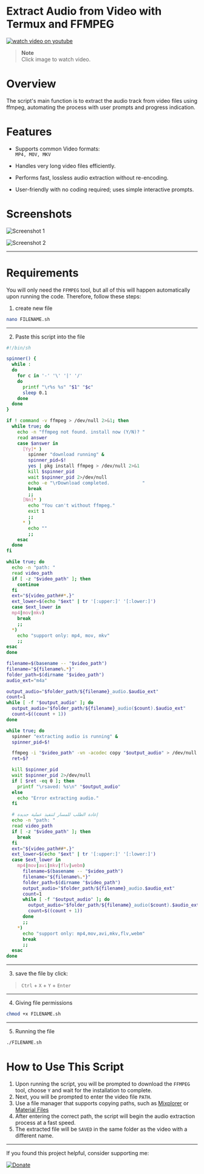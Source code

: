 
# Extract Audio from Video with Termux and FFMPEG

[![watch video on youtube](https://img.youtube.com/vi/sl7j-tCzqa8/hqdefault.jpg)](https://youtube.com/shorts/sl7j-tCzqa8)
> **Note**  
> Click image to watch video.

# Overview
The script's main function is to extract the audio track from video files using ffmpeg, automating the process with user prompts and progress indication.

# Features

- Supports common Video formats:  
  `MP4, MOV, MKV`

- Handles very long video files efficiently.

- Performs fast, lossless audio extraction without re-encoding.

- User-friendly with no coding required; uses simple interactive prompts.

# Screenshots 

![Screenshot 1](https://i.imgur.com/79O1NYn.png)

![Screenshot 2](https://i.imgur.com/tTXgBa6.png)

---
# Requirements
You will only need the `FFMPEG` tool, but all of this will happen automatically upon running the code. Therefore, follow these steps:

1. create new file
```bash
nano FILENAME.sh
```
---
2. Paste this script into the file
```bash
#!/bin/sh

spinner() {
  while :
  do
    for c in '-' '\' '|' '/'
    do
      printf "\r%s %s" "$1" "$c"
      sleep 0.1
    done
  done
}

if ! command -v ffmpeg > /dev/null 2>&1; then
  while true; do
    echo -n "ffmpeg not found. install now (Y/N)? "
    read answer
    case $answer in
      [Yy]* )
        spinner "download running" &
        spinner_pid=$!
        yes | pkg install ffmpeg > /dev/null 2>&1
        kill $spinner_pid
        wait $spinner_pid 2>/dev/null
        echo -e "\rDownload completed.            "
        break
        ;;
      [Nn]* )
        echo "You can't without ffmpeg."
        exit 1
        ;;
      * )
        echo ""
        ;;
    esac
  done
fi

while true; do
  echo -n "path: "
  read video_path
  if [ -z "$video_path" ]; then
    continue
  fi
  ext="${video_path##*.}"
  ext_lower=$(echo "$ext" | tr '[:upper:]' '[:lower:]')
  case $ext_lower in
  mp4|mov|mkv)
    break
    ;;
  *)
    echo "support only: mp4, mov, mkv"
    ;;
esac
done

filename=$(basename -- "$video_path")
filename="${filename%.*}"
folder_path=$(dirname "$video_path")
audio_ext="m4a"

output_audio="$folder_path/${filename}_audio.$audio_ext"
count=1
while [ -f "$output_audio" ]; do
  output_audio="$folder_path/${filename}_audio($count).$audio_ext"
  count=$((count + 1))
done

while true; do
  spinner "extracting audio is running" &
  spinner_pid=$!

  ffmpeg -i "$video_path" -vn -acodec copy "$output_audio" > /dev/null 2>&1
  ret=$?

  kill $spinner_pid
  wait $spinner_pid 2>/dev/null
  if [ $ret -eq 0 ]; then
    printf "\rsaved: %s\n" "$output_audio"
  else
    echo "Error extracting audio."
  fi

  # إعادة الطلب للمسار لتنفيذ عملية جديدة
  echo -n "path: "
  read video_path
  if [ -z "$video_path" ]; then
    break
  fi
  ext="${video_path##*.}"
  ext_lower=$(echo "$ext" | tr '[:upper:]' '[:lower:]')
  case $ext_lower in
    mp4|mov|avi|mkv|flv|webm)
      filename=$(basename -- "$video_path")
      filename="${filename%.*}"
      folder_path=$(dirname "$video_path")
      output_audio="$folder_path/${filename}_audio.$audio_ext"
      count=1
      while [ -f "$output_audio" ]; do
        output_audio="$folder_path/${filename}_audio($count).$audio_ext"
        count=$((count + 1))
      done
      ;;
    *)
      echo "support only: mp4,mov,avi,mkv,flv,webm"
      break
      ;;
  esac
done
```
---
3. save the file by click:
  >`Ctrl` + `X` + `Y` + `Enter`

---
4. Giving file permissions
```bash
chmod +x FILENAME.sh
```
---
5. Running the file
```bash
./FILENAME.sh
```


# How to Use This Script
1. Upon running the script, you will be prompted to download the `FFMPEG` tool, choose `Y` and wait for the installation to complete.
2. Next, you will be prompted to enter the video file `PATH`.
3. Use a file manager that supports copying paths, such as [Mixplorer](https://drive.google.com/drive/u/0/mobile/folders/1BfeK39boriHy-9q76eXLLqbCwfV17-Gv?usp=share_link&pli=1) or [Material Files](https://f-droid.org/packages/me.zhanghai.android.files/)
4. After entering the correct path, the script will begin the audio
extraction process at a fast speed.
5. The extracted file will be `SAVED` in the same folder as the video with a different name.

---

If you found this project helpful, consider supporting me:

[![Donate](https://i.imgur.com/LjjhKAO.png)](https://ko-fi.com/bidjadraft)
